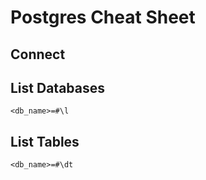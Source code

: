 # Postgres Cheat Sheet

## Connect

## List Databases
```
<db_name>=#\l
```

## List Tables
```
<db_name>=#\dt
```
